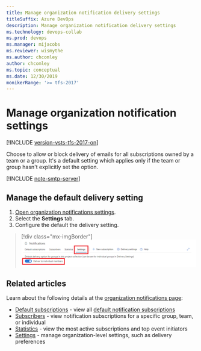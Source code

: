 ```yaml
---
title: Manage organization notification delivery settings
titleSuffix: Azure DevOps 
description: Manage organization notification delivery settings
ms.technology: devops-collab
ms.prod: devops
ms.manager: mijacobs
ms.reviewer: wismythe
ms.author: chcomley
author: chcomley
ms.topic: conceptual
ms.date: 12/30/2019
monikerRange: '>= tfs-2017'
---
```


# Manage organization notification settings

[!INCLUDE [version-vsts-tfs-2017-on](../includes/version-tfs-2017-through-vsts.md)]

Choose to allow or block delivery of emails for all subscriptions owned by a team or a group. It's a default setting which applies only if the team or group hasn't explicitly set the option.

[!INCLUDE [note-smtp-server](includes/note-smtp-server.md)]

## Manage the default delivery setting

1. [Open organization notifications settings](navigating-the-ui.md#open-org-level).
2. Select the **Settings** tab.
3. Configure the default the delivery setting.

> [!div class="mx-imgBorder"] 
>![Organization notification settings delivery option](media/manage-organization-notifications-settings-delivery.png)

## Related articles

Learn about the following details at the [organization notifications page](manage-organization-notifications.md):

* [Default subscriptions](manage-organization-notifications.md#organization-notifications-page-default-subscriptions) - view all [default notification subscriptions](./oob-built-in-notifications.md)
* [Subscribers](manage-organization-notifications.md#organization-notifications-page-subscribers) - view notification subscriptions for a specific group, team, or individual
* [Statistics](manage-organization-notifications.md#organization-notifications-page-statistics) - view the most active subscriptions and top event initiators
* [Settings](manage-organization-notifications.md#organization-notifications-page-settings) - manage organization-level settings, such as delivery preferences

